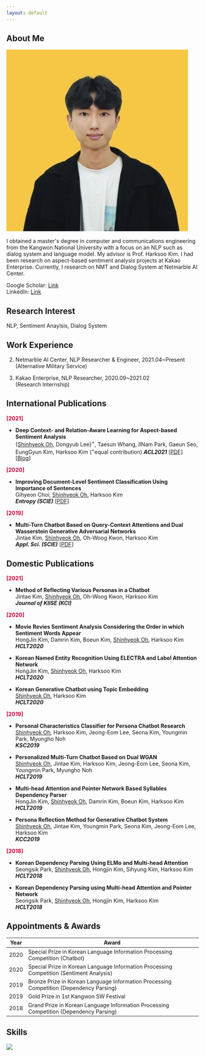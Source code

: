 ```yaml
---
layout: default
---
```


## About Me

<img class="profile-picture" src="profile.jpg">

I obtained a master's degree in computer and communications engineering from the Kangwon National University with a focus on an NLP such as dialog system and language model. My advisor is Prof. Harksoo Kim. I had been research on aspect-based sentiment analysis projects at Kakao Enterprise. Currently, I research on NMT and Dialog System at Netmarble AI Center.

Google Scholar: [Link](https://scholar.google.co.kr/citations?user=H6BKgo8AAAAJ&hl=ko)<br>
LinkedIn: [Link](https://kr.linkedin.com/in/shinhyeok-oh-5082b51a8) <br>

## Research Interest

NLP, Sentiment Anaylsis, Dialog System

## Work Experience

2. Netmarble AI Center, NLP Researcher & Engineer, 2021.04~Present <br>
(Alternative Military Service) <br>

1. Kakao Enterprise, NLP Researcher, 2020.09~2021.02 <br>
(Research Internship) <br>

## International Publications

**<span style="color:#C70039;">[2021]</span>**

- **Deep Context- and Relation-Aware Learning for Aspect-based Sentiment Analysis** <br>
{<u>Shinhyeok Oh</u>, Dongyub Lee}<sup>+</sup>, Taesun Whang, IlNam Park, Gaeun Seo, EungGyun Kim, Harksoo Kim (<sup>+</sup>equal contribution)</font>
***ACL2021*** [[PDF](https://aclanthology.org/2021.acl-short.63/)] [[Blog](https://kakaoenterprise.github.io/papers/acl-ijcnlp2021-dcran)] <br>

**<span style="color:#C70039;">[2020]</span>**

- **Improving Document-Level Sentiment Classification Using Importance of Sentences** <br>
Gihyeon Choi, <u>Shinhyeok Oh</u>, Harksoo Kim <br>
***Entropy (SCIE)*** [[PDF](https://arxiv.org/abs/2103.05167)] <br>

**<span style="color:#C70039;">[2019]</span>**

- **Multi-Turn Chatbot Based on Query-Context Attentions and Dual Wasserstein Generative Adversarial Networks** <br>
Jintae Kim, <u>Shinhyeok Oh</u>, Oh-Woog Kwon, Harksoo Kim <br>
***Appl. Sci. (SCIE)*** [[PDF](https://www.mdpi.com/2076-3417/9/18/3908)] <br>

## Domestic Publications

**<span style="color:#C70039;">[2021]</span>**

- **Method of Reflecting Various Personas in a Chatbot** <br>
Jintae Kim, <u>Shinhyeok Oh</u>, Oh-Woog Kwon, Harksoo Kim <br>
***Journal of KIISE (KCI)*** <br>

**<span style="color:#C70039;">[2020]</span>**

- **Movie Revies Sentiment Analysis Considering the Order in which Sentiment Words Appear** <br>
HongJin Kim, Damrin Kim, Boeun Kim, <u>Shinhyeok Oh</u>, Harksoo Kim <br>
***HCLT2020*** <br>

- **Korean Named Entity Recognition Using ELECTRA and Label Attention Network** <br>
HongJin Kim, <u>Shinhyeok Oh</u>, Harksoo Kim <br>
***HCLT2020*** <br>

- **Korean Generative Chatbot using Topic Embedding** <br>
<u>Shinhyeok Oh</u>, Harksoo Kim <br>
***HCLT2020*** <br>

**<span style="color:#C70039;">[2019]</span>**

- **Personal Characteristics Classifier for Persona Chatbot Research** <br>
<u>Shinhyeok Oh</u>, Harksoo Kim, Jeong-Eom Lee, Seona Kim, Youngmin Park, Myungho Noh <br>
***KSC2019*** <br>

- **Personalized Multi-Turn Chatbot Based on Dual WGAN** <br>
<u>Shinhyeok Oh</u>, Jintae Kim, Harksoo Kim, Jeong-Eom Lee, Seona Kim, Youngmin Park, Myungho Noh <br>
***HCLT2019*** <br>

- **Multi-head Attention and Pointer Network Based Syllables Dependency Parser** <br>
HongJin Kim, <u>Shinhyeok Oh</u>, Damrin Kim, Boeun Kim, Harksoo Kim <br>
***HCLT2019*** <br>

- **Persona Reflection Method for Generative Chatbot System** <br>
<u>Shinhyeok Oh</u>, Jintae Kim, Youngmin Park, Seona Kim, Jeong-Eom Lee, Harksoo Kim <br>
***KCC2019*** <br>

**<span style="color:#C70039;">[2018]</span>**

- **Korean Dependency Parsing Using ELMo and Multi-head Attention** <br>
Seongsik Park, <u>Shinhyeok Oh</u>, Hongjin Kim, Sihyung Kim, Harksoo Kim <br>
***HCLT2018*** <br>

- **Korean Dependency Parsing using Multi-head Attention and Pointer Network** <br>
Seongsik Park, <u>Shinhyeok Oh</u>, Hongjin Kim, Harksoo Kim <br>
***HCLT2018*** <br>


## Appointments & Awards

Year | Award 
-----|-------
2020 | Special Prize in Korean Language Information Processing Competition (Chatbot)
2020 | Special Prize in Korean Language Information Processing Competition (Sentiment Analysis)
2019 | Bronze Prize in Korean Language Information Processing Competition (Dependency Parsing)
2019 | Gold Prize in 1st Kangwon SW Festival
2018 | Grand Prize in Korean Language Information Processing Competition (Dependency Parsing)

## Skills
<img src="https://img.shields.io/badge/Python-3766AB?style=flat-square&logo=Python&logoColor=white"/></a>
